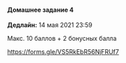 #### Домашнее задание 4

**Дедлайн:** 14 мая 2021 23:59

Макс. 10 баллов + 2 бонусных балла

https://forms.gle/VS5RkEbR56NjFRUf7
